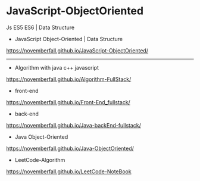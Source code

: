 # JavaScript-ObjectOriented
Js ES5 ES6 | Data Structure

- JavaScript Object-Oriented | Data Structure

https://novemberfall.github.io/JavaScript-ObjectOriented/

---


- Algorithm with java c++ javascript

https://novemberfall.github.io/Algorithm-FullStack/


- front-end
  
https://novemberfall.github.io/Front-End_fullstack/


- back-end
  
https://novemberfall.github.io/Java-backEnd-fullstack/


- Java Object-Oriented

https://novemberfall.github.io/Java-ObjectOriented/


- LeetCode-Algorithm

https://novemberfall.github.io/LeetCode-NoteBook

